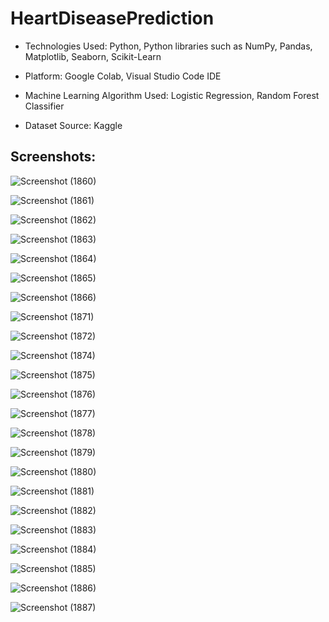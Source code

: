 # HeartDiseasePrediction

* Technologies Used: Python, Python libraries such as NumPy, Pandas, Matplotlib, Seaborn, Scikit-Learn

* Platform: Google Colab, Visual Studio Code IDE

* Machine Learning Algorithm Used: Logistic Regression, Random Forest Classifier

* Dataset Source: Kaggle

<h2>Screenshots:</h2>


![Screenshot (1860)](https://github.com/DebajyotiTalukder2001/ML-Repo/assets/136104351/2da11f6d-7a5b-4ec1-80e7-29e05f8dca85)



![Screenshot (1861)](https://github.com/DebajyotiTalukder2001/ML-Repo/assets/136104351/82d79825-2655-4541-9149-b2d1197bea93)


![Screenshot (1862)](https://github.com/DebajyotiTalukder2001/ML-Repo/assets/136104351/cdebd735-b415-4e8d-bcc6-71d856067631)


![Screenshot (1863)](https://github.com/DebajyotiTalukder2001/ML-Repo/assets/136104351/1f8f655e-c8e5-4f75-bfbc-9f5168d33a77)



![Screenshot (1864)](https://github.com/DebajyotiTalukder2001/ML-Repo/assets/136104351/49e99402-9211-488e-9786-a00fb6039403)



![Screenshot (1865)](https://github.com/DebajyotiTalukder2001/ML-Repo/assets/136104351/3a3b0143-e10f-485d-8501-eec9978ab74c)




![Screenshot (1866)](https://github.com/DebajyotiTalukder2001/ML-Repo/assets/136104351/263c770b-3eb0-47bb-b798-afd27e86ceee)



![Screenshot (1871)](https://github.com/DebajyotiTalukder2001/ML-Repo/assets/136104351/4894907b-a8da-4345-bc74-39b7afe60ee9)


![Screenshot (1872)](https://github.com/DebajyotiTalukder2001/ML-Repo/assets/136104351/9b669f1a-11cc-4945-b3b8-61a2c4de6afc)



![Screenshot (1874)](https://github.com/DebajyotiTalukder2001/ML-Repo/assets/136104351/2a95512e-6969-4329-be6e-ee59520fee57)




![Screenshot (1875)](https://github.com/DebajyotiTalukder2001/ML-Repo/assets/136104351/e4fbe6fd-2a35-4d5c-886b-57a4e79b7aa7)




![Screenshot (1876)](https://github.com/DebajyotiTalukder2001/ML-Repo/assets/136104351/415972bf-f410-4483-8ac3-f958255c0a76)



![Screenshot (1877)](https://github.com/DebajyotiTalukder2001/ML-Repo/assets/136104351/86009379-f99f-4d08-b3f1-f8d6c424dbd2)




![Screenshot (1878)](https://github.com/DebajyotiTalukder2001/ML-Repo/assets/136104351/80a9285a-dcd3-42b3-a655-0efaab6e8131)



![Screenshot (1879)](https://github.com/DebajyotiTalukder2001/ML-Repo/assets/136104351/ed355120-16ca-4c88-9dbe-593c5bd10a72)




![Screenshot (1880)](https://github.com/DebajyotiTalukder2001/ML-Repo/assets/136104351/789d1943-44f0-4e6d-8810-44074e79f5f7)



![Screenshot (1881)](https://github.com/DebajyotiTalukder2001/ML-Repo/assets/136104351/370f8510-2f81-4c80-8d53-882f9cbe6189)




![Screenshot (1882)](https://github.com/DebajyotiTalukder2001/ML-Repo/assets/136104351/94920fee-9111-4a2e-b776-d25bf221352b)




![Screenshot (1883)](https://github.com/DebajyotiTalukder2001/ML-Repo/assets/136104351/ebf278c3-4f2d-4564-b04d-965ca349aa0d)



![Screenshot (1884)](https://github.com/DebajyotiTalukder2001/ML-Repo/assets/136104351/acf4657c-99ce-49cf-816b-ae356c1a59d5)



![Screenshot (1885)](https://github.com/DebajyotiTalukder2001/ML-Repo/assets/136104351/a9c0d513-42ad-4176-a18d-dacbb86beaed)



![Screenshot (1886)](https://github.com/DebajyotiTalukder2001/ML-Repo/assets/136104351/9e33f951-aebf-4cd4-9dd9-d7bf931b190c)


![Screenshot (1887)](https://github.com/DebajyotiTalukder2001/ML-Repo/assets/136104351/0f8852c0-3ced-433e-b48d-bec5aba53bbc)











